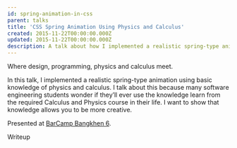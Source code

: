 ```yaml
---
id: spring-animation-in-css
parent: talks
title: 'CSS Spring Animation Using Physics and Calculus'
created: 2015-11-22T00:00:00.000Z
updated: 2015-11-22T00:00:00.000Z
description: A talk about how I implemented a realistic spring-type animation using basic knowledge of physics and calculus.
---
```


Where design, programming, physics and calculus meet.

In this talk, I implemented a realistic spring-type animation using basic knowledge of physics and calculus. I talk about this because many software engineering students wonder if they’ll ever use the knowledge learn from the required Calculus and Physics course in their life. I want to show that knowledge allows you to be more creative.

Presented at [BarCamp Bangkhen 6](http://2015.barcampbangkhen.org/).

<call-to-action href="https://medium.com/@dtinth/spring-animation-in-css-2039de6e1a03">
  Writeup
</call-to-action>
